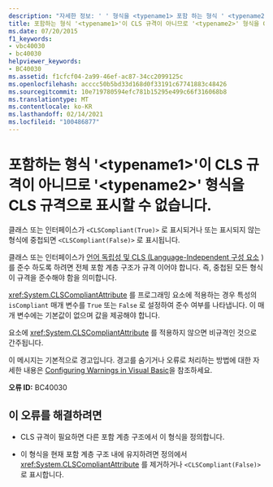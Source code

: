```yaml
---
description: "자세한 정보: ' ' 형식을 <typename1> 포함 하는 형식 ' <typename2> '이 (가) cls 규격이 아니므로 cls 규격으로 표시할 수 없습니다."
title: 포함하는 형식 '<typename1>'이 CLS 규격이 아니므로 '<typename2>' 형식을 CLS 규격으로 표시할 수 없습니다.
ms.date: 07/20/2015
f1_keywords:
- vbc40030
- bc40030
helpviewer_keywords:
- BC40030
ms.assetid: f1cfcf04-2a99-46ef-ac87-34cc2099125c
ms.openlocfilehash: acccc50b5bd33d168d0f33191c67741883c48426
ms.sourcegitcommit: 10e719780594efc781b15295e499c66f316068b8
ms.translationtype: MT
ms.contentlocale: ko-KR
ms.lasthandoff: 02/14/2021
ms.locfileid: "100486877"
---
```

# <a name="type-typename1-cannot-be-marked-cls-compliant-because-its-containing-type-typename2-is-not-cls-compliant"></a>포함하는 형식 '\<typename1>'이 CLS 규격이 아니므로 '\<typename2>' 형식을 CLS 규격으로 표시할 수 없습니다.

클래스 또는 인터페이스가 `<CLSCompliant(True)>` 로 표시되거나 또는 표시되지 않는 형식에 중첩되면 `<CLSCompliant(False)>` 로 표시됩니다.  
  
 클래스 또는 인터페이스가 [언어 독립성 및 CLS (Language-Independent 구성 요소](../../standard/language-independence-and-language-independent-components.md) )를 준수 하도록 하려면 전체 포함 계층 구조가 규격 이어야 합니다. 즉, 중첩된 모든 형식이 규격을 준수해야 함을 의미합니다.  
  
 <xref:System.CLSCompliantAttribute> 를 프로그래밍 요소에 적용하는 경우 특성의 `isCompliant` 매개 변수를 `True` 또는 `False` 로 설정하여 준수 여부를 나타냅니다. 이 매개 변수에는 기본값이 없으며 값을 제공해야 합니다.  
  
 요소에 <xref:System.CLSCompliantAttribute> 를 적용하지 않으면 비규격인 것으로 간주됩니다.  
  
 이 메시지는 기본적으로 경고입니다. 경고를 숨기거나 오류로 처리하는 방법에 대한 자세한 내용은 [Configuring Warnings in Visual Basic](/visualstudio/ide/configuring-warnings-in-visual-basic)을 참조하세요.  
  
 **오류 ID:** BC40030  
  
## <a name="to-correct-this-error"></a>이 오류를 해결하려면  
  
- CLS 규격이 필요하면 다른 포함 계층 구조에서 이 형식을 정의합니다.  
  
- 이 형식을 현재 포함 계층 구조 내에 유지하려면 정의에서 <xref:System.CLSCompliantAttribute> 를 제거하거나 `<CLSCompliant(False)>`로 표시합니다.
